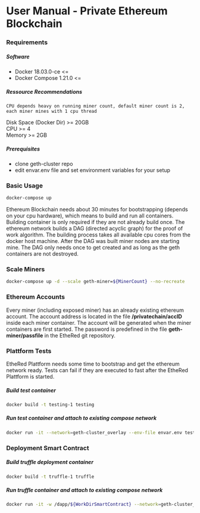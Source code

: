 # User Manual - Private Ethereum Blockchain                                                              
                                                                              
### Requirements
##### Software                                                              
* Docker 18.03.0-ce <=                                                           
* Docker Compose 1.21.0 <=                                                       
       
##### Ressource Recommendations
`CPU depends heavy on running miner count, default miner count is 2, each miner mines with 1 cpu thread`

Disk Space (Docker Dir) >= 20GB   
CPU >= 4  
Memory >= 2GB 
                                                                      
##### Prerequisites                                                             
* clone geth-cluster repo
* edit envar.env file and set environment variables for your setup
                                                                              
### Basic Usage                                                                     
```sh
docker-compose up                                                             
```

Ethereum Blockchain needs about 30 minutes for bootstrapping (depends on your cpu hardware), which means to build and run all containers. Building container is only required if they are not already build once.
The ethereum network builds a DAG (directed acyclic graph) for the proof of work algorithm. The building process takes all available cpu cores from the docker host machine.
After the DAG was built miner nodes are starting mine. The DAG only needs once to get created and as long as the geth containers are not destroyed.

### Scale Miners     
```sh
docker-compose up -d --scale geth-miner=${MinerCount} --no-recreate
```

### Ethereum Accounts  
Every miner (including exposed miner) has an already existing ethereum account. The account address is located in the file **/privatechain/accID** inside each miner container.
The account will be generated when the miner containers are first started. The password is predefined in the file **geth-miner/passfile** in the EtheRed git repository.

### Plattform Tests

EtheRed Plattform needs some time to bootstrap and get the ethereum network ready. 
Tests can fail if they are executed to fast after the EtheRed Plattform is started.

##### Build test container
```sh
docker build -t testing-1 testing
```

##### Run test container and attach to existing compose network
```sh
docker run -it --network=geth-cluster_overlay --env-file envar.env testing-1
```

### Deployment Smart Contract   
##### Build truffle deployment container
```sh
docker build -t truffle-1 truffle
```

##### Run truffle container and attach to existing compose network
```sh
docker run -it -w /dapp/${WorkDirSmartContract} --network=geth-cluster_overlay truffle-1 migrate --network geth-chain
```
